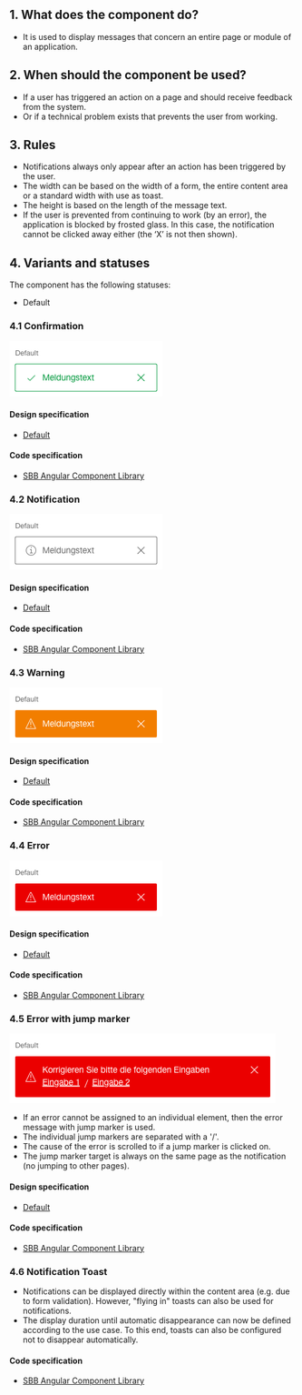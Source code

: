 ## 1. What does the component do?
* It is used to display messages that concern an entire page or module of an application.


## 2. When should the component be used?
* If a user has triggered an action on a page and should receive feedback from the system.
* Or if a technical problem exists that prevents the user from working.


## 3. Rules
* Notifications always only appear after an action has been triggered by the user.
* The width can be based on the width of a form, the entire content area or a standard width with use as toast.
* The height is based on the length of the message text.
* If the user is prevented from continuing to work (by an error), the application is blocked by frosted glass. In this case, the notification cannot be clicked away either (the ‘X’ is not then shown).


## 4. Variants and statuses
The component has the following statuses:
* Default

### 4.1 Confirmation
![Image of the message component in the confirmation variant](https://raw.githubusercontent.com/sbb-design-systems/design-system-webapp-documentation/master/documentation/components/notification/images/notification_confirmation.png 'class: image')

#### Design specification
* [Default](https://www.sketch.com/s/58b25e4c-bf9c-4f74-973f-503538fcbea2/a/RLyo3x#Inspector)

#### Code specification
* [SBB Angular Component Library](https://angular.app.sbb.ch/angular/components/notification?variant=lean)

### 4.2 Notification
![Image of the message component in the notification variant](https://raw.githubusercontent.com/sbb-design-systems/design-system-webapp-documentation/master/documentation/components/notification/images/notification_information.png 'class: image')

#### Design specification
* [Default](https://www.sketch.com/s/58b25e4c-bf9c-4f74-973f-503538fcbea2/a/1wVPln#Inspector)

#### Code specification
* [SBB Angular Component Library](https://angular.app.sbb.ch/angular/components/notification?variant=lean)

### 4.3 Warning 
![Image of the message component in the warning variant](https://raw.githubusercontent.com/sbb-design-systems/design-system-webapp-documentation/master/documentation/components/notification/images/notification_warning.png 'class: image')

#### Design specification
* [Default](https://www.sketch.com/s/58b25e4c-bf9c-4f74-973f-503538fcbea2/a/pqYK5G#Inspector)

#### Code specification
* [SBB Angular Component Library](https://angular.app.sbb.ch/angular/components/notification?variant=lean)

### 4.4 Error 
![Image of the message component in the error variant](https://raw.githubusercontent.com/sbb-design-systems/design-system-webapp-documentation/master/documentation/components/notification/images/notification_error.png 'class: image')

#### Design specification
* [Default](https://www.sketch.com/s/58b25e4c-bf9c-4f74-973f-503538fcbea2/a/VPEo8A#Inspector)

#### Code specification
* [SBB Angular Component Library](https://angular.app.sbb.ch/angular/components/notification?variant=lean)

### 4.5 Error with jump marker 
![Image of the message component in the error with jump marker variant](https://raw.githubusercontent.com/sbb-design-systems/design-system-webapp-documentation/master/documentation/components/notification/images/notification_link.png 'class: image')

* If an error cannot be assigned to an individual element, then the error message with jump marker is used.
* The individual jump markers are separated with a '/'.
* The cause of the error is scrolled to if a jump marker is clicked on.
* The jump marker target is always on the same page as the notification (no jumping to other pages).

#### Design specification
* [Default](https://www.sketch.com/s/58b25e4c-bf9c-4f74-973f-503538fcbea2/a/YzZ58m#Inspector)

#### Code specification
* [SBB Angular Component Library](https://angular.app.sbb.ch/angular/components/notification?variant=lean)


### 4.6 Notification Toast
* Notifications can be displayed directly within the content area (e.g. due to form validation). However, "flying in" toasts can also be used for notifications.
* The display duration until automatic disappearance can now be defined according to the use case. To this end, toasts can also be configured not to disappear automatically.

#### Code specification
* [SBB Angular Component Library](https://angular.app.sbb.ch/angular/components/notification-toast?variant=lean)